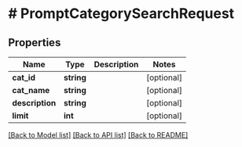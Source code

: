 # # PromptCategorySearchRequest

## Properties

Name | Type | Description | Notes
------------ | ------------- | ------------- | -------------
**cat_id** | **string** |  | [optional]
**cat_name** | **string** |  | [optional]
**description** | **string** |  | [optional]
**limit** | **int** |  | [optional]

[[Back to Model list]](../../README.md#models) [[Back to API list]](../../README.md#endpoints) [[Back to README]](../../README.md)
